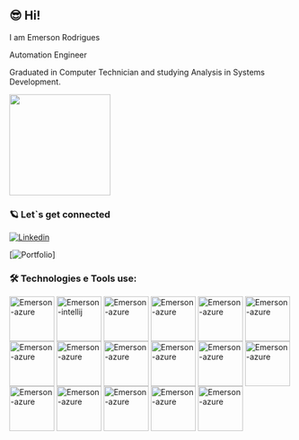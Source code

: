 ## 😎 Hi!

I am Emerson Rodrigues

Automation Engineer

Graduated in Computer Technician and studying Analysis in Systems Development.

<div>
  <img height="180em" src="https://github-readme-stats.vercel.app/api?username=emerson-erg14&show_icons=true&theme=tokyonight"/>


</div>

### 🪐 Let`s get connected

[![Linkedin](https://img.shields.io/badge/LinkedIn-0077B5?style=for-the-badge&logo=linkedin&logoColor=white)](https://www.linkedin.com/in/emerson-rodrigues-38a137143/)

[![Portfolio](https://img.shields.io/website-up-down-green-red/http/monip.org.svg)]

### 🛠️ Technologies e Tools use:

<div>
  <img align="center" alt="Emerson-azure" height="80" widht="80" src="https://cdn.jsdelivr.net/gh/devicons/devicon/icons/azure/azure-original.svg"/>
  <img align="center" alt="Emerson-intellij" height="80" widht="80" src="https://cdn.jsdelivr.net/gh/devicons/devicon/icons/intellij/intellij-original.svg"/>
  <img align="center" alt="Emerson-azure" height="80" widht="80" src="https://cdn.jsdelivr.net/gh/devicons/devicon/icons/java/java-original.svg"/>
  <img align="center" alt="Emerson-azure" height="80" widht="80" src="https://cdn.jsdelivr.net/gh/devicons/devicon/icons/javascript/javascript-original.svg"/>
  <img align="center" alt="Emerson-azure" height="80" widht="80" src="https://cdn.jsdelivr.net/gh/devicons/devicon/icons/csharp/csharp-original.svg"/>
  <img align="center" alt="Emerson-azure" height="80" widht="80" src="https://cdn.jsdelivr.net/gh/devicons/devicon/icons/cucumber/cucumber-plain.svg"/>
  <img align="center" alt="Emerson-azure" height="80" widht="80" src="https://cdn.jsdelivr.net/gh/devicons/devicon/icons/docker/docker-original.svg"/>
  <img align="center" alt="Emerson-azure" height="80" widht="80" src="https://cdn.jsdelivr.net/gh/devicons/devicon/icons/jenkins/jenkins-line.svg"/>
  <img align="center" alt="Emerson-azure" height="80" widht="80" src="https://cdn.jsdelivr.net/gh/devicons/devicon/icons/jest/jest-plain.svg"/>
  <img align="center" alt="Emerson-azure" height="80" widht="80" src="https://cdn.jsdelivr.net/gh/devicons/devicon/icons/jira/jira-original.svg"/>
  <img align="center" alt="Emerson-azure" height="80" widht="80" src="https://cdn.jsdelivr.net/gh/devicons/devicon/icons/python/python-original.svg"/>
  <img align="center" alt="Emerson-azure" height="80" widht="80" src="https://cdn.jsdelivr.net/gh/devicons/devicon/icons/vscode/vscode-original.svg"/>
  <img align="center" alt="Emerson-azure" height="80" widht="80" src="https://cdn.jsdelivr.net/gh/devicons/devicon/icons/ruby/ruby-original.svg"/>
  <img align="center" alt="Emerson-azure" height="80" widht="80" src="https://cdn.jsdelivr.net/gh/devicons/devicon/icons/mysql/mysql-original.svg"/>
  <img align="center" alt="Emerson-azure" height="80" widht="80" src="https://cdn.jsdelivr.net/gh/devicons/devicon/icons/mongodb/mongodb-original.svg"/>
  <img align="center" alt="Emerson-azure" height="80" widht="80" src="https://cdn.jsdelivr.net/gh/devicons/devicon/icons/linux/linux-original.svg"/>
  <img align="center" alt="Emerson-azure" height="80" widht="80" src="https://cdn.jsdelivr.net/gh/devicons/devicon/icons/git/git-original.svg"/>
          
</div>




